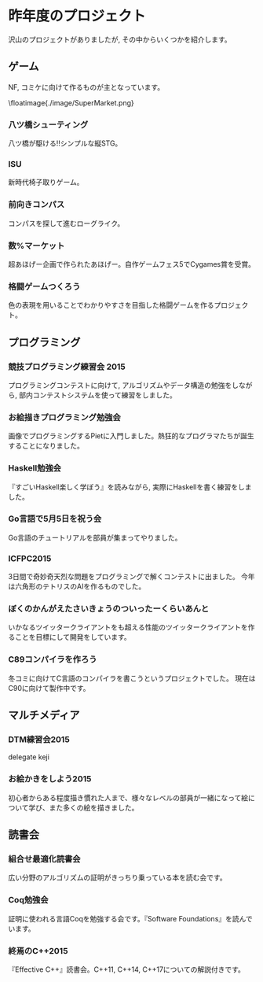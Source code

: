 # 昨年度のプロジェクト
沢山のプロジェクトがありましたが, その中からいくつかを紹介します。

## ゲーム

NF, コミケに向けて作るものが主となっています。

\floatimage{./image/SuperMarket.png}

### 八ツ橋シューティング
八ツ橋が駆ける!!シンプルな縦STG。

### ISU
新時代椅子取りゲーム。

### 前向きコンパス
コンパスを探して進むローグライク。

### 数%マーケット
超あほげー企画で作られたあほげー。自作ゲームフェス5でCygames賞を受賞。

### 格闘ゲームつくろう
色の表現を用いることでわかりやすさを目指した格闘ゲームを作るプロジェクト。

## プログラミング

### 競技プログラミング練習会 2015
プログラミングコンテストに向けて, アルゴリズムやデータ構造の勉強をしながら, 部内コンテストシステムを使って練習をしました。

### お絵描きプログラミング勉強会
画像でプログラミングするPietに入門しました。熱狂的なプログラマたちが誕生することになりました。

### Haskell勉強会
『すごいHaskell楽しく学ぼう』を読みながら, 実際にHaskellを書く練習をしました。

### Go言語で5月5日を祝う会
Go言語のチュートリアルを部員が集まってやりました。

### ICFPC2015
3日間で奇妙奇天烈な問題をプログラミングで解くコンテストに出ました。
今年は六角形のテトリスのAIを作るものでした。

### ぼくのかんがえたさいきょうのついったーくらいあんと
いかなるツイッタークライアントをも超える性能のツイッタークライアントを作ることを目標にして開発をしています。

### C89コンパイラを作ろう
冬コミに向けてC言語のコンパイラを書こうというプロジェクトでした。
現在はC90に向けて製作中です。

## マルチメディア
### DTM練習会2015
delegate keji

### お絵かきをしよう2015
初心者からある程度描き慣れた人まで、様々なレベルの部員が一緒になって絵について学び、また多くの絵を描きました。

## 読書会

### 組合せ最適化読書会
広い分野のアルゴリズムの証明がきっちり乗っている本を読む会です。

### Coq勉強会
証明に使われる言語Coqを勉強する会です。『Software Foundations』を読んでいます。

### 終焉のC++2015
『Effective C++』読書会。C++11, C++14, C++17についての解説付きです。

